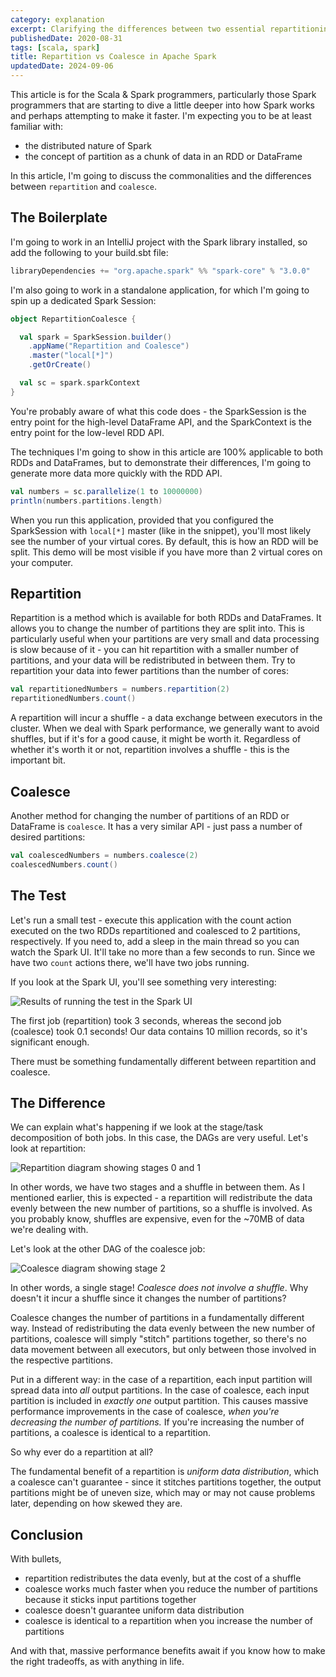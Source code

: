 ```yaml
---
category: explanation
excerpt: Clarifying the differences between two essential repartitioning operations in Apache Spark
publishedDate: 2020-08-31
tags: [scala, spark]
title: Repartition vs Coalesce in Apache Spark
updatedDate: 2024-09-06
---
```


This article is for the Scala & Spark programmers, particularly those Spark programmers that are starting to dive a little deeper into how Spark works and perhaps attempting to make it faster. I'm expecting you to be at least familiar with:

- the distributed nature of Spark
- the concept of partition as a chunk of data in an RDD or DataFrame

In this article, I'm going to discuss the commonalities and the differences between `repartition` and `coalesce`.

## The Boilerplate

I'm going to work in an IntelliJ project with the Spark library installed, so add the following to your build.sbt file:

```scala
libraryDependencies += "org.apache.spark" %% "spark-core" % "3.0.0"
```

I'm also going to work in a standalone application, for which I'm going to spin up a dedicated Spark Session:

```scala
object RepartitionCoalesce {

  val spark = SparkSession.builder()
    .appName("Repartition and Coalesce")
    .master("local[*]")
    .getOrCreate()

  val sc = spark.sparkContext
}
```

You're probably aware of what this code does - the SparkSession is the entry point for the high-level DataFrame API, and the SparkContext is the entry point for the low-level RDD API.

The techniques I'm going to show in this article are 100% applicable to both RDDs and DataFrames, but to demonstrate their differences, I'm going to generate more data more quickly with the RDD API.

```scala
val numbers = sc.parallelize(1 to 10000000)
println(numbers.partitions.length)
```

When you run this application, provided that you configured the SparkSession with `local[*]` master (like in the snippet), you'll most likely see the number of your virtual cores. By default, this is how an RDD will be split. This demo will be most visible if you have more than 2 virtual cores on your computer.

## Repartition

Repartition is a method which is available for both RDDs and DataFrames. It allows you to change the number of partitions they are split into. This is particularly useful when your partitions are very small and data processing is slow because of it - you can hit repartition with a smaller number of partitions, and your data will be redistributed in between them. Try to repartition your data into fewer partitions than the number of cores:

```scala
val repartitionedNumbers = numbers.repartition(2)
repartitionedNumbers.count()
```

A repartition will incur a shuffle - a data exchange between executors in the cluster. When we deal with Spark performance, we generally want to avoid shuffles, but if it's for a good cause, it might be worth it. Regardless of whether it's worth it or not, repartition involves a shuffle - this is the important bit.

## Coalesce

Another method for changing the number of partitions of an RDD or DataFrame is `coalesce`. It has a very similar API - just pass a number of desired partitions:

```scala
val coalescedNumbers = numbers.coalesce(2)
coalescedNumbers.count()
```

## The Test

Let's run a small test - execute this application with the count action executed on the two RDDs repartitioned and coalesced to 2 partitions, respectively. If you need to, add a sleep in the main thread so you can watch the Spark UI. It'll take no more than a few seconds to run. Since we have two `count` actions there, we'll have two jobs running.

If you look at the Spark UI, you'll see something very interesting:

![Results of running the test in the Spark UI](images/spark-ui-test-result.png)

The first job (repartition) took 3 seconds, whereas the second job (coalesce) took 0.1 seconds! Our data contains 10 million records, so it's significant enough.

There must be something fundamentally different between repartition and coalesce.

## The Difference

We can explain what's happening if we look at the stage/task decomposition of both jobs. In this case, the DAGs are very useful. Let's look at repartition:

![Repartition diagram showing stages 0 and 1](images/repartition-diagram.png)

In other words, we have two stages and a shuffle in between them. As I mentioned earlier, this is expected - a repartition will redistribute the data evenly between the new number of partitions, so a shuffle is involved. As you probably know, shuffles are expensive, even for the ~70MB of data we're dealing with.

Let's look at the other DAG of the coalesce job:

![Coalesce diagram showing stage 2](images/coalesce-diagram.png)

In other words, a single stage! _Coalesce does not involve a shuffle_. Why doesn't it incur a shuffle since it changes the number of partitions?

Coalesce changes the number of partitions in a fundamentally different way. Instead of redistributing the data evenly between the new number of partitions, coalesce will simply "stitch" partitions together, so there's no data movement between all executors, but only between those involved in the respective partitions.

Put in a different way: in the case of a repartition, each input partition will spread data into _all_ output partitions. In the case of coalesce, each input partition is included in _exactly one_ output partition. This causes massive performance improvements in the case of coalesce, _when you're decreasing the number of partitions._ If you're increasing the number of partitions, a coalesce is identical to a repartition.

So why ever do a repartition at all?

The fundamental benefit of a repartition is _uniform data distribution_, which a coalesce can't guarantee - since it stitches partitions together, the output partitions might be of uneven size, which may or may not cause problems later, depending on how skewed they are.

## Conclusion

With bullets,

- repartition redistributes the data evenly, but at the cost of a shuffle
- coalesce works much faster when you reduce the number of partitions because it sticks input partitions together
- coalesce doesn't guarantee uniform data distribution
- coalesce is identical to a repartition when you increase the number of partitions

And with that, massive performance benefits await if you know how to make the right tradeoffs, as with anything in life.
